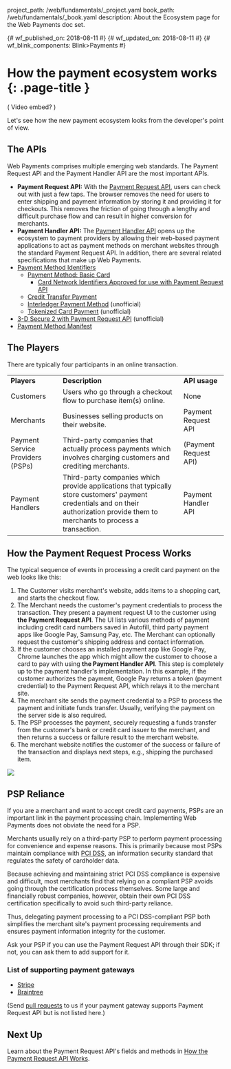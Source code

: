 project_path: /web/fundamentals/_project.yaml
book_path: /web/fundamentals/_book.yaml
description: About the Ecosystem page for the Web Payments doc set.

{# wf_published_on: 2018-08-11 #}
{# wf_updated_on: 2018-08-11 #}
{# wf_blink_components: Blink>Payments #}

# How the payment ecosystem works {: .page-title }

( Video embed? )

Let's see how the new payment ecosystem looks from the developer's point of view.

## The APIs

Web Payments comprises multiple emerging web standards. The Payment Request API and the Payment Handler API are the most important APIs.

*   **Payment Request API:** With the [Payment Request API](https://www.w3.org/TR/payment-request/), users can check out with just a few taps. The browser removes the need for users to enter shipping and payment information by storing it and providing it for checkouts. This removes the friction of going through a lengthy and difficult purchase flow and can result in higher conversion for merchants.
*   **Payment Handler API:** The [Payment Handler API](https://w3c.github.io/payment-handler/) opens up the ecosystem to payment providers by allowing their web-based payment applications to act as payment methods on merchant websites through the standard Payment Request API. In addition, there are several related specifications that make up Web Payments.
*   [Payment Method Identifiers](https://w3c.github.io/payment-method-id/)
    *   [Payment Method: Basic Card](https://w3c.github.io/payment-method-basic-card/)
        *   [Card Network Identifiers Approved for use with Payment Request API](https://www.w3.org/Payments/card-network-ids)
    *   [Credit Transfer Payment](https://w3c.github.io/payment-method-credit-transfer/)
    *   [Interledger Payment Method](https://w3c.github.io/webpayments/proposals/interledger/) (unofficial)
    *   [Tokenized Card Payment](https://w3c.github.io/webpayments-methods-tokenization/index.html) (unofficial)
*   [3-D Secure 2 with Payment Request API](https://w3c.github.io/3ds/) (unofficial)
*   [Payment Method Manifest](https://w3c.github.io/payment-method-manifest/)

## The Players

There are typically four participants in an online transaction.

<table>
  <tr>
   <td><strong>Players</strong>
   </td>
   <td><strong>Description</strong>
   </td>
   <td><strong>API usage</strong>
   </td>
  </tr>
  <tr>
   <td>Customers
   </td>
   <td>Users who go through a checkout flow to purchase item(s) online.
   </td>
   <td>None
   </td>
  </tr>
  <tr>
   <td>Merchants
   </td>
   <td>Businesses selling products on their website.
   </td>
   <td>Payment Request API
   </td>
  </tr>
  <tr>
   <td>Payment Service Providers (PSPs)
   </td>
   <td>Third-party companies that actually process payments which involves charging customers and crediting merchants.
   </td>
   <td>(Payment Request API)
   </td>
  </tr>
  <tr>
   <td>Payment Handlers
   </td>
   <td>Third-party companies which provide applications that typically store customers' payment credentials and on their authorization provide them to merchants to process a transaction.
   </td>
   <td>Payment Handler API
   </td>
  </tr>
</table>

## How the Payment Request Process Works

The typical sequence of events in processing a credit card payment on the web looks like this:

1.  The Customer visits merchant's website, adds items to a shopping cart, and starts the checkout flow.
1.  The Merchant needs the customer's payment credentials to process the transaction. They present a payment request UI to the customer using **the Payment Request API**. The UI lists various methods of payment including credit card numbers saved in Autofill, third party payment apps like Google Pay, Samsung Pay, etc. The Merchant can optionally request the customer's shipping address and contact information.
1.  If the customer chooses an installed payment app like Google Pay, Chrome launches the app which might allow the customer to choose a card to pay with using **the Payment Handler API**. This step is completely up to the payment handler's implementation. In this example, if the customer authorizes the payment, Google Pay returns a token (payment credential) to the Payment Request API, which relays it to the merchant site.
1.  The merchant site sends the payment credential to a PSP to process the payment and initiate funds transfer. Usually, verifying the payment on the server side is also required.
1.  The PSP processes the payment, securely requesting a funds transfer from the customer's bank or credit card issuer to the merchant, and then returns a success or failure result to the merchant website.
1.  The merchant website notifies the customer of the success or failure of the transaction and displays next steps, e.g., shipping the purchased item.

<img src="../images/2-image1.png" />

## PSP Reliance

If you are a merchant and want to accept credit card payments, PSPs are an important link in the payment processing chain. Implementing Web Payments does not obviate the need for a PSP.

Merchants usually rely on a third-party PSP to perform payment processing for convenience and expense reasons. This is primarily because most PSPs maintain compliance with [PCI DSS](https://en.wikipedia.org/wiki/Payment_Card_Industry_Data_Security_Standard), an information security standard that regulates the safety of cardholder data.

Because achieving and maintaining strict PCI DSS compliance is expensive and difficult, most merchants find that relying on a compliant PSP avoids going through the certification process themselves. Some large and financially robust companies, however, obtain their own PCI DSS certification specifically to avoid such third-party reliance.

Thus, delegating payment processing to a PCI DSS-compliant PSP both simplifies the merchant site's payment processing requirements and ensures payment information integrity for the customer.

Ask your PSP if you can use the Payment Request API through their SDK; if not, you can ask them to add support for it.

### List of supporting payment gateways

*   [Stripe](https://stripe.com/docs/stripe-js/elements/payment-request-button)
*   [Braintree](https://developers.braintreepayments.com/guides/payment-request/overview)

(Send [pull requests](https://github.com/google/WebFundamentals/pulls) to us if your payment gateway supports Payment Request API but is not listed here.)

## Next Up

Learn about the Payment Request API's fields and methods in [How the Payment Request API Works](https://docs.google.com/document/d/1xlhsGaCB5jEiq0MMWPwg7ve4d6YcswW2_8jg6BWUMTI/edit).
